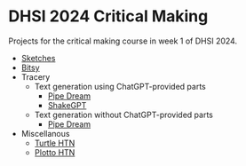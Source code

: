 # DHSI 2024 Critical Making

Projects for the critical making course in week 1 of DHSI 2024.

* [Sketches](./sketches.html)
* [Bitsy](./bitsy.html)
* Tracery
    * Text generation using ChatGPT-provided parts
        * [Pipe Dream](./chatgpt-pipe-dream.html)
        * [ShakeGPT](./chatgpt-shakespeare-tracery.html)
    * Text generation without ChatGPT-provided parts
        * [Pipe Dream](./pipe-dream.html)
* Miscellanous
    * [Turtle HTN](./ursa/packages/turtle.md)
    * [Plotto HTN](./ursa/packages/plot.md)

